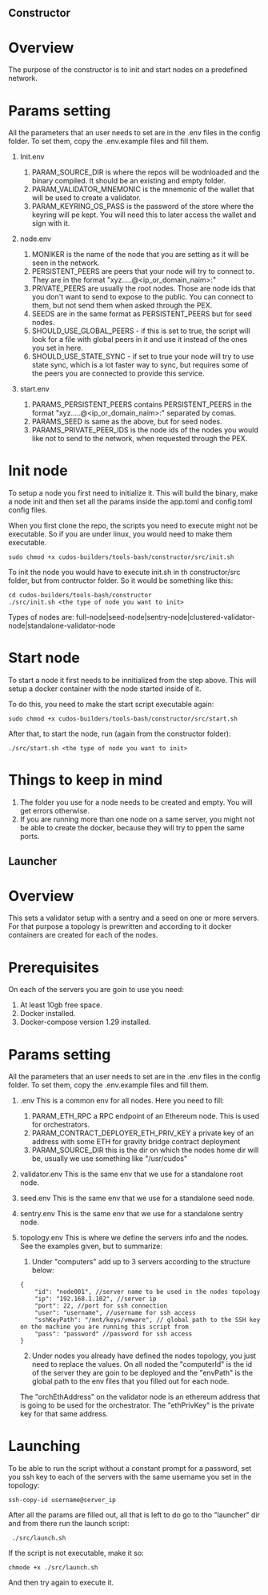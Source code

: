 ## Constructor
# Overview
The purpose of the constructor is to init and start nodes on a predefined network.

# Params setting
All the parameters that an user needs to set are in the .env files in the config folder.
To set them, copy the .env.example files and fill them.

1. Init.env
    1. PARAM_SOURCE_DIR is where the repos will be wodnloaded and the binary compiled. It should be an existing and empty folder.
    2. PARAM_VALIDATOR_MNEMONIC is the mnemonic of the wallet that will be used to create a validator.
    3. PARAM_KEYRING_OS_PASS is the password of the store where the keyring will pe kept. You will need this to later access the wallet and sign with it.

2. node.env
    1. MONIKER is the name of the node that you are setting as it will be seen in the network.
    2. PERSISTENT_PEERS are peers that your node will try to connect to. They are in the format "xyz.....@<ip_or_domain_naim>:<port>"
    3. PRIVATE_PEERS are usually the root nodes. Those are node ids that you don't want to send to expose to the public. You can connect to them, but not send them when asked through the PEX.
    4. SEEDS are in the same format as PERSISTENT_PEERS but for seed nodes.
    5. SHOULD_USE_GLOBAL_PEERS - if this is set to true, the script will look for a file with global peers in it and use it instead of the ones you set in here.
    6. SHOULD_USE_STATE_SYNC - if set to true your node will try to use state sync, which is a lot faster way to sync, but requires some of the peers you are connected to provide this service.

3. start.env
    1. PARAMS_PERSISTENT_PEERS contains PERSISTENT_PEERS in the format "xyz.....@<ip_or_domain_naim>:<port>" separated by comas.
    2. PARAMS_SEED is same as the above, but for seed nodes.
    3. PARAMS_PRIVATE_PEER_IDS is the node ids of the nodes you would like not to send to the network, when requested through the PEX.

# Init node
To setup a node you first need to initialize it. This will build the binary, make a node init and then set all the params inside the app.toml and config.toml config files.

When you first clone the repo, the scripts you need to execute might not be executable. So if you are under linux, you would need to make them executable.
```
sudo chmod +x cudos-builders/tools-bash/constructor/src/init.sh
```
To init the node you would have to execute init.sh in th constructor/src folder, but from contructor folder. So it would be something like this:
```
cd cudos-builders/tools-bash/constructor
./src/init.sh <the type of node you want to init>
```
Types of nodes are: full-node|seed-node|sentry-node|clustered-validator-node|standalone-validator-node

# Start node
To start a node it first needs to be innitialized from the step above. This will setup a docker container with the node started inside of it.

To do this, you need to make the start script executable again:
```
sudo chmod +x cudos-builders/tools-bash/constructor/src/start.sh
```

After that, to start the node, run (again from the constructor folder):
```
./src/start.sh <the type of node you want to init>
```

# Things to keep in mind
1. The folder you use for a node needs to be created and empty. You will get errors otherwise.
2. If you are running more than one node on a same server, you might not be able to create the docker, because they will try to ppen the same ports.

## Launcher
# Overview
This sets a validator setup with a sentry and a seed on one or more servers. For that purpose a topology is prewritten and according to it docker containers are created for each of the nodes.

# Prerequisites
On each of the servers you are goin to use you need:
1. At least 10gb free space.
2. Docker installed.
3. Docker-compose version 1.29 installed.

# Params setting
All the parameters that an user needs to set are in the .env files in the config folder.
To set them, copy the .env.example files and fill them.

1. .env
    This is a common env for all nodes. Here you need to fill:
    1. PARAM_ETH_RPC a RPC endpoint of an Ethereum node. This is used for orchestrators.
    2. PARAM_CONTRACT_DEPLOYER_ETH_PRIV_KEY a private key of an address with some ETH for gravity bridge contract deployment
    3. PARAM_SOURCE_DIR this is the dir on which the nodes home dir will be, usually we use something like "/usr/cudos"
2. validator.env
    This is the same env that we use for a standalone root node.
3. seed.env
    This is the same env that we use for a standalone seed node.
4. sentry.env
    This is the same env that we use for a standalone sentry node.
5. topology.env
    This is where we define the servers info and the nodes. See the examples given, but to summarize:
    1. Under "computers" add up to 3 servers according to the structure below:
    ```
    {
        "id": "node001", //server name to be used in the nodes topology
        "ip": "192.168.1.102", //server ip
        "port": 22, //port for ssh connection
        "user": "username", //username for ssh access
        "sshKeyPath": "/mnt/keys/vmware", // global path to the SSH key on the machine you are running this script from
        "pass": "password" //password for ssh access
    }
    ```
    2. Under nodes you already have defined the nodes topology, you just need to replace the values. On all noded the "computerId" is the id of the server they are goin to be deployed and the "envPath" is the global path to the env files that you filled out for each node.

    The "orchEthAddress" on the validator node is an ethereum address that is going to be used for the orchestrator.
    The "ethPrivKey" is the private key for that same address.

# Launching
To be able to run the script without a constant prompt for a password, set you ssh key to each of the servers with the same username you set in the topology:
```
ssh-copy-id username@server_ip
```

After all the params are filled out, all that is left to do go to tho "launcher" dir and from there run the launch script:
```
 ./src/launch.sh 
```

If the script is not executable, make it so:
```
chmode +x ./src/launch.sh
```
And then try again to execute it.